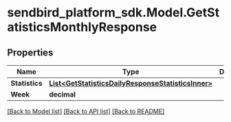 
# sendbird_platform_sdk.Model.GetStatisticsMonthlyResponse

## Properties

Name | Type | Description | Notes
------------ | ------------- | ------------- | -------------
**Statistics** | [**List&lt;GetStatisticsDailyResponseStatisticsInner&gt;**](GetStatisticsDailyResponseStatisticsInner.md) |  | [optional] 
**Week** | **decimal** |  | [optional] 

[[Back to Model list]](../README.md#documentation-for-models)
[[Back to API list]](../README.md#documentation-for-api-endpoints)
[[Back to README]](../README.md)

